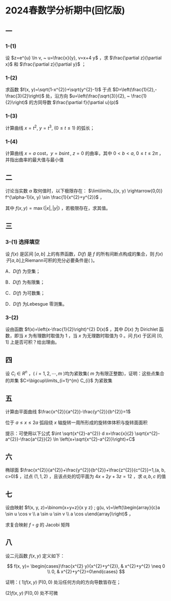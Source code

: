 # 2024春数学分析期中(回忆版)

## 一

### 1-(1)

设 $z=e^{u} \ln v, ~ u=\frac{x}{y}, v=x+4 y$ ，求 $\frac{\partial z}{\partial x}$ 和 $\frac{\partial z}{\partial y}$ ；

### 1-(2)

求函数 $f(x, y)=\sqrt{1-x^{2}}+\sqrt{y^{2}-1}$ 于点 $D=\left(\frac{1}{2},-\frac{3}{2}\right)$ 处，沿方向 $u=\left(\frac{\sqrt{3}}{2}, ~ \frac{1}{2}\right)$ 的方同导数 $\frac{\partial f}{\partial u}(p)$

### 1-(3)

计算曲线 $x=t^{2}, ~ y=t^{3}, ~(0 \leqslant t \leqslant 1)$ 的弧长；

### 1-(4)

计算曲线 $x=a$ cost，$y=b \operatorname{sint}, ~ z=0$ 的曲率，其中 $0<b<a, ~ 0 \leqslant t \leqslant 2 \pi$ ，并指出曲率的最大值与最小值

## 二

讨论当实数 $\alpha$ 取何值时，以下极限存在： $\lim\limits_{(x, y) \rightarrow(0,0)} f^{\alpha-1}(x, y) \sin \frac{1}{x^{2}+y^{2}}$ ，

其中 $f(x, y)=\max \{|x|,|y|\}$ ，若极限存在，求其值。

## 三

### 3-(1) 选择填空

设 $f(x)$ 是区间 $[a, b]$ 上的有界函数，$D(f)$ 是 $f$ 的所有间断点构成的集合，则 $f(x) 于[a, b]$上Riemann可积的充分必要条件是(   )。

A．$D(f)$ 为空集；

B．$D(f)$ 为有限集；

C．$D(f)$ 为可数集；

D．$D(f)$ 为Lebesgue 零测集。

### 3-(2)

设由函数 $f(x)=\left(x-\frac{1}{2}\right)^{2} D(x)$ ，其中 $D(x)$ 为 Dirichlet 函数，即当 $x$ 为有理数时取值为 1 ，当 $x$ 为无理数时取值为 0 。问 $f(x)$ 于区间 $[0,1]$ 上是否可积？给出理由。

## 四

设 $C_{i} \in R^{n}$ ，( $i=1,2, \cdots, m$ )均为紧致集( $m$ 为有限正整数)，证明：这些点集合的并集 $C=\bigcup\limits_{i=1}^{m} C_{i}$ 为紧致集

## 五

计算由平面曲线 $\frac{x^{2}}{a^{2}}-\frac{y^{2}}{b^{2}}=1$

位于 $a \leqslant x \leqslant 2 a$ 弧段绕 $x$ 轴旋转一周所形成的旋转体体积与旋转面面积

提示：可使用以下公式 $\int \sqrt{x^{2}-a^{2}} d x=\frac{x}{2} \sqrt{x^{2}-a^{2}}-\frac{a^{2}}{2} \ln \left(x+\sqrt{x^{2}-a^{2}}\right)+C$

## 六

椭球面 $\frac{x^{2}}{a^{2}}+\frac{y^{2}}{b^{2}}+\frac{z^{2}}{c^{2}}=1,(a, b, c>0)$ ，过点 $(1,1,2)$ ，且该点处的切平面为 $4 x+2 y+3 z=12$ ，求 $a, b, c$ 的值

## 七

设由映射 $f(x, y, z)=\binom{x+y+z}{x y z} ; g(u, v)=\left(\begin{array}{c}a \sin u \cos v \\ a \sin u \sin v \\ a \cos u\end{array}\right)$ ，

求复合映射 $f \circ g$ 的 Jacobi 矩阵

## 八

设二元函数 $f(x, y)$ 定义如下：

$$
f(x, y)= \begin{cases}\frac{x^{2} y}{x^{2}+y^{2}}, & x^{2}+y^{2} \neq 0 \\ 0, & x^{2}+y^{2}=0\end{cases}
$$

证明：( 1$) f(x, y) 于(0,0)$ 处沿任何方向的方向导数皆存在；

(2)$f(x, y) 于(0,0)$ 处不可微
